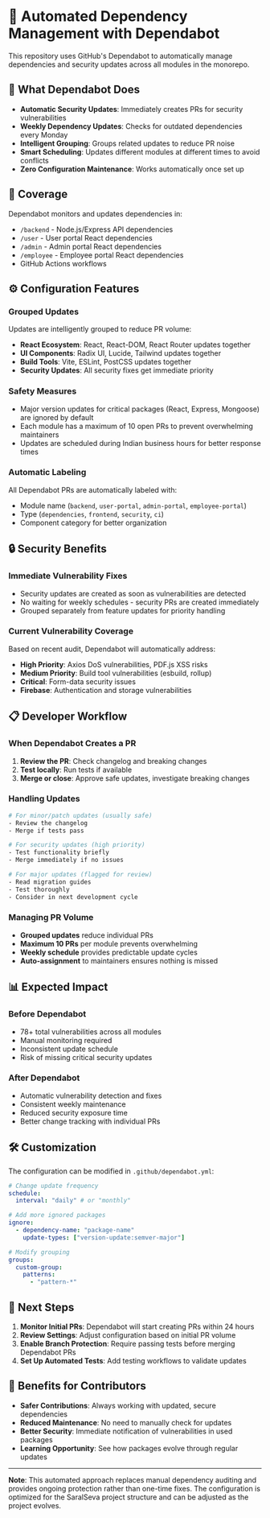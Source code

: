 # 🤖 Automated Dependency Management with Dependabot

This repository uses GitHub's Dependabot to automatically manage dependencies and security updates across all modules in the monorepo.

## 🚀 What Dependabot Does

- **Automatic Security Updates**: Immediately creates PRs for security vulnerabilities
- **Weekly Dependency Updates**: Checks for outdated dependencies every Monday
- **Intelligent Grouping**: Groups related updates to reduce PR noise
- **Smart Scheduling**: Updates different modules at different times to avoid conflicts
- **Zero Configuration Maintenance**: Works automatically once set up

## 📁 Coverage

Dependabot monitors and updates dependencies in:

- `/backend` - Node.js/Express API dependencies
- `/user` - User portal React dependencies
- `/admin` - Admin portal React dependencies
- `/employee` - Employee portal React dependencies
- GitHub Actions workflows

## ⚙️ Configuration Features

### **Grouped Updates**

Updates are intelligently grouped to reduce PR volume:

- **React Ecosystem**: React, React-DOM, React Router updates together
- **UI Components**: Radix UI, Lucide, Tailwind updates together
- **Build Tools**: Vite, ESLint, PostCSS updates together
- **Security Updates**: All security fixes get immediate priority

### **Safety Measures**

- Major version updates for critical packages (React, Express, Mongoose) are ignored by default
- Each module has a maximum of 10 open PRs to prevent overwhelming maintainers
- Updates are scheduled during Indian business hours for better response times

### **Automatic Labeling**

All Dependabot PRs are automatically labeled with:

- Module name (`backend`, `user-portal`, `admin-portal`, `employee-portal`)
- Type (`dependencies`, `frontend`, `security`, `ci`)
- Component category for better organization

## 🔒 Security Benefits

### **Immediate Vulnerability Fixes**

- Security updates are created as soon as vulnerabilities are detected
- No waiting for weekly schedules - security PRs are created immediately
- Grouped separately from feature updates for priority handling

### **Current Vulnerability Coverage**

Based on recent audit, Dependabot will automatically address:

- **High Priority**: Axios DoS vulnerabilities, PDF.js XSS risks
- **Medium Priority**: Build tool vulnerabilities (esbuild, rollup)
- **Critical**: Form-data security issues
- **Firebase**: Authentication and storage vulnerabilities

## 📋 Developer Workflow

### **When Dependabot Creates a PR**

1. **Review the PR**: Check changelog and breaking changes
2. **Test locally**: Run tests if available
3. **Merge or close**: Approve safe updates, investigate breaking changes

### **Handling Updates**

```bash
# For minor/patch updates (usually safe)
- Review the changelog
- Merge if tests pass

# For security updates (high priority)
- Test functionality briefly
- Merge immediately if no issues

# For major updates (flagged for review)
- Read migration guides
- Test thoroughly
- Consider in next development cycle
```

### **Managing PR Volume**

- **Grouped updates** reduce individual PRs
- **Maximum 10 PRs** per module prevents overwhelming
- **Weekly schedule** provides predictable update cycles
- **Auto-assignment** to maintainers ensures nothing is missed

## 📊 Expected Impact

### **Before Dependabot**

- 78+ total vulnerabilities across all modules
- Manual monitoring required
- Inconsistent update schedule
- Risk of missing critical security updates

### **After Dependabot**

- Automatic vulnerability detection and fixes
- Consistent weekly maintenance
- Reduced security exposure time
- Better change tracking with individual PRs

## 🛠️ Customization

The configuration can be modified in `.github/dependabot.yml`:

```yaml
# Change update frequency
schedule:
  interval: "daily" # or "monthly"

# Add more ignored packages
ignore:
  - dependency-name: "package-name"
    update-types: ["version-update:semver-major"]

# Modify grouping
groups:
  custom-group:
    patterns:
      - "pattern-*"
```

## 🎯 Next Steps

1. **Monitor Initial PRs**: Dependabot will start creating PRs within 24 hours
2. **Review Settings**: Adjust configuration based on initial PR volume
3. **Enable Branch Protection**: Require passing tests before merging Dependabot PRs
4. **Set Up Automated Tests**: Add testing workflows to validate updates

## 🤝 Benefits for Contributors

- **Safer Contributions**: Always working with updated, secure dependencies
- **Reduced Maintenance**: No need to manually check for updates
- **Better Security**: Immediate notification of vulnerabilities in used packages
- **Learning Opportunity**: See how packages evolve through regular updates

---

**Note**: This automated approach replaces manual dependency auditing and provides ongoing protection rather than one-time fixes. The configuration is optimized for the SaralSeva project structure and can be adjusted as the project evolves.
